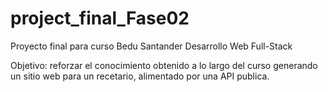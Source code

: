 # project_final_Fase02

Proyecto final para curso Bedu Santander Desarrollo Web Full-Stack

Objetivo: reforzar el conocimiento obtenido a lo largo del curso generando un sitio web para un recetario, alimentado por una API publica.

